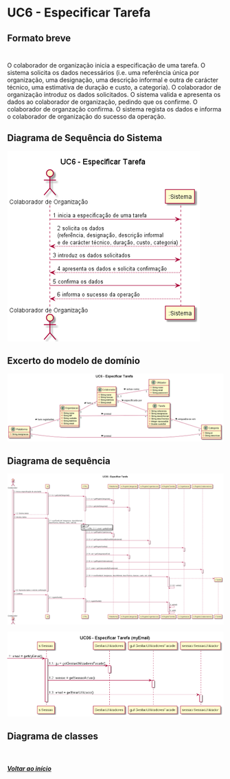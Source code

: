 # UC6 - Especificar Tarefa <br/>

## Formato breve <br/><br/>
O colaborador de organização inicia a especificação de uma tarefa. O sistema solicita os dados necessários (i.e. uma referência única por organização, uma designação, uma descrição informal e outra de carácter técnico, uma estimativa de duração e custo, a categoria). O colaborador de organização introduz os dados solicitados. O sistema valida e apresenta os dados ao colaborador de organização, pedindo que os confirme. O colaborador de organzação confirma. O sistema regista os dados e informa o colaborador de organização do sucesso da operação.

## Diagrama de Sequência do Sistema <br/>
![UC6_Especificar_Tarefa_SSD.png](UC6_Especificar_Tarefa_SSD.png)

## Excerto do modelo de domínio <br/>
![UC6_Especificar_Tarefa_Modelo_Dominio.png](UC6_Especificar_Tarefa_Modelo_Dominio.png)

## Diagrama de sequência <br/>
![UC06_Especificar_Tarefa_Diagrama_Sequencia.png](UC06_Especificar_Tarefa_Diagrama_Sequencia.png)

![UC06_Especificar_Tarefa_ref_Diagrama_Sequencia.png](UC06_Especificar_Tarefa_ref_Diagrama_Sequencia.png)

## Diagrama de classes <br/>
![]()

##### [Voltar ao início](https://github.com/blestonbandeiraUPSKILL/upskill_java1_labprg_grupo2/blob/main/README.md)
